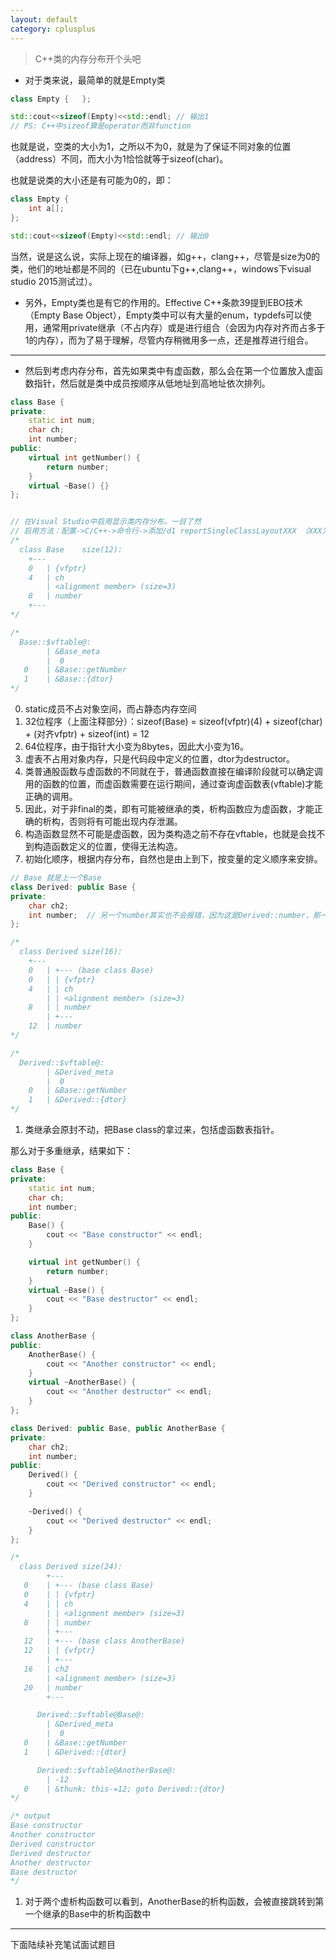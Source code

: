```yaml
---
layout: default
category: cplusplus
---
```


> C++类的内存分布开个头吧

- 对于类来说，最简单的就是Empty类

```C++
class Empty {	};

std::cout<<sizeof(Empty)<<std::endl; // 输出1
// PS: C++中sizeof算是operator而非function
```

也就是说，空类的大小为1，之所以不为0，就是为了保证不同对象的位置（address）不同，而大小为1恰恰就等于sizeof(char)。

也就是说类的大小还是有可能为0的，即：

```C++
class Empty { 
	int a[];
};

std::cout<<sizeof(Empty)<<std::endl; // 输出0
```

当然，说是这么说，实际上现在的编译器，如g++，clang++，尽管是size为0的类，他们的地址都是不同的（已在ubuntu下g++,clang++，windows下visual studio 2015测试过）。

- 另外，Empty类也是有它的作用的。Effective C++条款39提到EBO技术（Empty Base Object），Empty类中可以有大量的enum，typdefs可以使用，通常用private继承（不占内存）或是进行组合（会因为内存对齐而占多于1的内存），而为了易于理解，尽管内存稍微用多一点，还是推荐进行组合。

---

- 然后到考虑内存分布，首先如果类中有虚函数，那么会在第一个位置放入虚函数指针，然后就是类中成员按顺序从低地址到高地址依次排列。

```C++
class Base {
private:
	static int num;
	char ch;
	int number;
public:
	virtual int getNumber() {
		return number;
	}
	virtual ~Base() {}
};


// 在Visual Studio中启用显示类内存分布，一目了然
// 启用方法：配置->C/C++->命令行->添加/d1 reportSingleClassLayoutXXX （XXX为类名，实际上VS是使用正则表达式来进行匹配，因此可能会出现其它类
/*
  class Base	size(12):
  	+---
    0	| {vfptr}
    4	| ch 
    	| <alignment member> (size=3)
    8	| number
  	+---
*/

/*
  Base::$vftable@:
        | &Base_meta
        |  0
   0	| &Base::getNumber
   1	| &Base::{dtor}
*/
```

0. static成员不占对象空间，而占静态内存空间
1. 32位程序（上面注释部分）：sizeof(Base) = sizeof(vfptr)(4) + sizeof(char) + <alignment member> (对齐vfptr) + sizeof(int) = 12
2. 64位程序，由于指针大小变为8bytes，因此大小变为16。
3. 虚表不占用对象内存，只是代码段中定义的位置，dtor为destructor。
4. 类普通股函数与虚函数的不同就在于，普通函数直接在编译阶段就可以确定调用的函数的位置，而虚函数需要在运行期间，通过查询虚函数表(vftable)才能正确的调用。
5. 因此，对于非final的类，即有可能被继承的类，析构函数应为虚函数，才能正确的析构，否则将有可能出现内存泄漏。
6. 构造函数显然不可能是虚函数，因为类构造之前不存在vftable，也就是会找不到构造函数定义的位置，使得无法构造。
7. 初始化顺序，根据内存分布，自然也是由上到下，按变量的定义顺序来安排。

```C++
// Base 就是上一个Base
class Derived: public Base {
private:
	char ch2;
	int number;  // 另一个number其实也不会报错，因为这是Derived::number，那一个是Base::number
};

/*
  class Derived	size(16):
  	+---
    0	| +--- (base class Base)
    0	| | {vfptr}
    4	| | ch
     	| | <alignment member> (size=3)
    8	| | number
      	| +---
    12	| number
*/

/*
  Derived::$vftable@:
        | &Derived_meta
        |  0
    0	| &Base::getNumber
    1	| &Derived::{dtor}
*/
```

1. 类继承会原封不动，把Base class的拿过来，包括虚函数表指针。

那么对于多重继承，结果如下：

```C++
class Base {
private:
	static int num;
	char ch;
	int number;
public:
	Base() {
		cout << "Base constructor" << endl;
	}

	virtual int getNumber() {
		return number;
	}
	virtual ~Base() {
		cout << "Base destructor" << endl;
	}
};

class AnotherBase {
public:
	AnotherBase() {
		cout << "Another constructor" << endl;
	}
	virtual ~AnotherBase() { 
		cout << "Another destructor" << endl;
	}
};

class Derived: public Base, public AnotherBase {
private:
	char ch2;
	int number;
public:
	Derived() {
		cout << "Derived constructor" << endl;
	}

	~Derived() {
		cout << "Derived destructor" << endl;
	}
};

/*
  class Derived	size(24):
	  	+---
   0	| +--- (base class Base)
   0	| | {vfptr}
   4	| | ch
    	| | <alignment member> (size=3)
   8	| | number
	  	| +---
   12	| +--- (base class AnotherBase)
   12	| | {vfptr}
 	  	| +---
   16	| ch2
    	| <alignment member> (size=3)
   20	| number
	  	+---

	  Derived::$vftable@Base@:
        | &Derived_meta
        |  0
   0	| &Base::getNumber
   1	| &Derived::{dtor}

	  Derived::$vftable@AnotherBase@:
        | -12
   0	| &thunk: this-=12; goto Derived::{dtor}
*/

/* output
Base constructor
Another constructor
Derived constructor
Derived destructor
Another destructor
Base destructor
*/
```

1. 对于两个虚析构函数可以看到，AnotherBase的析构函数，会被直接跳转到第一个继承的Base中的析构函数中

--- 
下面陆续补充笔试面试题目